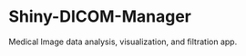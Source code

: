 Shiny-DICOM-Manager
===================

Medical Image data analysis, visualization, and filtration app.
